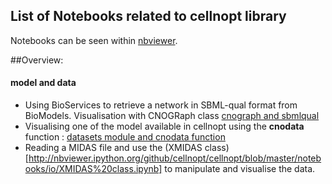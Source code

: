 ## List of Notebooks related to cellnopt library

Notebooks can be seen within [nbviewer](http://nbviewer.ipython.org/github/cellnopt/cellnopt/tree/master/notebooks/).



##Overview:

#### model and data

- Using BioServices to retrieve a network in SBML-qual format from BioModels. Visualisation with CNOGRaph class 
 [cnograph and sbmlqual](http://nbviewer.ipython.org/github/cellnopt/cellnopt/blob/master/notebooks/io/SBMLqual%20examples.ipynb)
- Visualising one of the model available in cellnopt using the **cnodata** function : [datasets module and cnodata function](http://nbviewer.ipython.org/github/cellnopt/cellnopt/blob/master/notebooks/datasets/datasets.ipynb)
- Reading a MIDAS file and use the (XMIDAS class)[http://nbviewer.ipython.org/github/cellnopt/cellnopt/blob/master/notebooks/io/XMIDAS%20class.ipynb] to manipulate and visualise the data.




